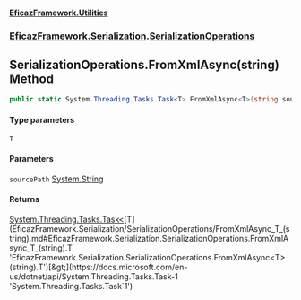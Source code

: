 #### [EficazFramework.Utilities](EficazFrameworkUtilities.md 'EficazFramework Utilities')
### [EficazFramework.Serialization](EficazFrameworkUtilities.md#EficazFramework.Serialization 'EficazFramework.Serialization').[SerializationOperations](EficazFramework.Serialization/SerializationOperations.md 'EficazFramework.Serialization.SerializationOperations')

## SerializationOperations.FromXmlAsync<T>(string) Method

```csharp
public static System.Threading.Tasks.Task<T> FromXmlAsync<T>(string sourcePath);
```
#### Type parameters

<a name='EficazFramework.Serialization.SerializationOperations.FromXmlAsync_T_(string).T'></a>

`T`
#### Parameters

<a name='EficazFramework.Serialization.SerializationOperations.FromXmlAsync_T_(string).sourcePath'></a>

`sourcePath` [System.String](https://docs.microsoft.com/en-us/dotnet/api/System.String 'System.String')

#### Returns
[System.Threading.Tasks.Task&lt;](https://docs.microsoft.com/en-us/dotnet/api/System.Threading.Tasks.Task-1 'System.Threading.Tasks.Task`1')[T](EficazFramework.Serialization/SerializationOperations/FromXmlAsync_T_(string).md#EficazFramework.Serialization.SerializationOperations.FromXmlAsync_T_(string).T 'EficazFramework.Serialization.SerializationOperations.FromXmlAsync<T>(string).T')[&gt;](https://docs.microsoft.com/en-us/dotnet/api/System.Threading.Tasks.Task-1 'System.Threading.Tasks.Task`1')